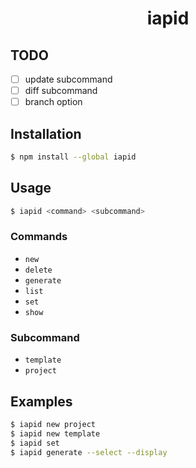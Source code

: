 <h1 align="center">iapid</h1>

## TODO

- [ ] update subcommand
- [ ] diff subcommand
- [ ] branch option

## Installation

```zsh
$ npm install --global iapid
```

## Usage

```zsh
$ iapid <command> <subcommand>
```

### Commands

- `new`
- `delete`
- `generate`
- `list`
- `set`
- `show`

### Subcommand

- `template`
- `project`

## Examples

```zsh
$ iapid new project
$ iapid new template
$ iapid set
$ iapid generate --select --display
```

